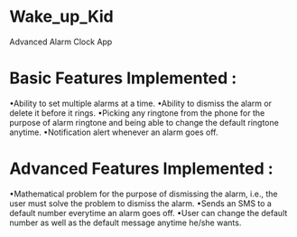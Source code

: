 # Wake_up_Kid
Advanced Alarm Clock App

# Basic Features Implemented :
•Ability to set multiple alarms at a time.
•Ability to dismiss the alarm or delete it before it rings.
•Picking any ringtone from the phone for the purpose of alarm ringtone and being able to change the default ringtone anytime.
•Notification alert whenever an alarm goes off.
# Advanced Features Implemented :
•Mathematical problem for the purpose of dismissing the alarm, i.e., the user must solve the problem to dismiss the alarm.
•Sends an SMS to a default number everytime an alarm goes off.
•User can change the default number as well as the default message anytime he/she wants.
